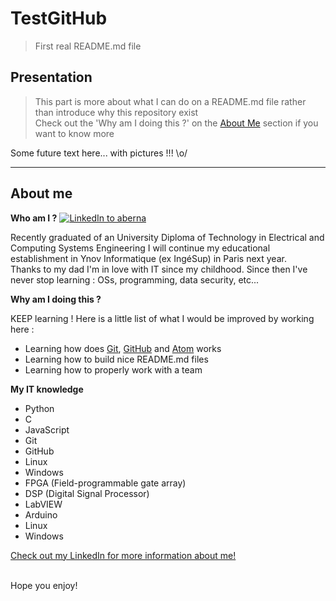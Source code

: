 # TestGitHub

> First real README.md file


## Presentation

> This part is more about what I can do on a README.md file rather than introduce why this repository exist <br>
> Check out the 'Why am I doing this ?' on the [About Me](#about-me) section if you want to know more

Some future text here... with pictures !!! \o/

<hr>


## About me

**Who am I ?**
<a href="https://linkedin.com/in/aberna/"><img src="https://avatars2.githubusercontent.com/u/65243261?s=460&u=52fefb17eb8829b3ea194ae09332189a8f0d998f&v=4" title="LinkedIn" alt="LinkedIn to aberna"></a>

Recently graduated of an University Diploma of Technology in Electrical and Computing Systems Engineering I will continue my educational establishment in Ynov Informatique (ex IngéSup) in Paris next year.
<br>
Thanks to my dad I'm in love with IT since my childhood. Since then I've never stop learning : OSs, programming, data security, etc...

**Why am I doing this ?**

KEEP learning ! Here is a little list of what I would be improved by working here :
- Learning how does <a href="https://git-scm.com/" target="_blank">Git</a>, <a href="https://github.com/" target="_blank">GitHub</a> and <a href="https://atom.io/" target="_blank">Atom</a> works
- Learning how to build nice README.md files
- Learning how to properly work with a team

**My IT knowledge**

- Python
- C
- JavaScript
- Git
- GitHub
- Linux
- Windows
- FPGA (Field-programmable gate array)
- DSP (Digital Signal Processor)
- LabVIEW
- Arduino
- Linux
- Windows

<a href="https://linkedin.com/in/aberna/" target="_blank">Check out my LinkedIn for more information about me!</a>

<br>
Hope you enjoy!
